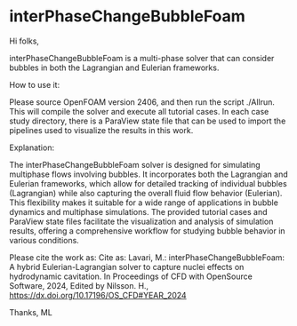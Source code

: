 # interPhaseChangeBubbleFoam

Hi folks,

interPhaseChangeBubbleFoam is a multi-phase solver that can consider bubbles in both the Lagrangian and Eulerian frameworks.

How to use it:

Please source OpenFOAM version 2406, and then run the script ./Allrun. This will compile the solver and execute all tutorial cases. In each case study directory, there is a ParaView state file that can be used to import the pipelines used to visualize the results in this work.

Explanation:

The interPhaseChangeBubbleFoam solver is designed for simulating multiphase flows involving bubbles. It incorporates both the Lagrangian and Eulerian frameworks, which allow for detailed tracking of individual bubbles (Lagrangian) while also capturing the overall fluid flow behavior (Eulerian). This flexibility makes it suitable for a wide range of applications in bubble dynamics and multiphase simulations. The provided tutorial cases and ParaView state files facilitate the visualization and analysis of simulation results, offering a comprehensive workflow for studying bubble behavior in various conditions. 

Please cite the work as: Cite as: Lavari, M.: interPhaseChangeBubbleFoam: A hybrid Eulerian-Lagrangian solver to capture nuclei effects on hydrodynamic cavitation. In Proceedings of CFD with OpenSource Software, 2024, Edited by Nilsson. H., https://dx.doi.org/10.17196/OS_CFD#YEAR_2024

Thanks,
ML
